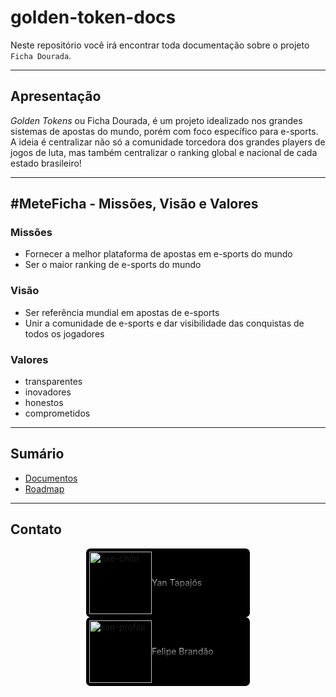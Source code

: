 # golden-token-docs

Neste repositório você irá encontrar toda documentação sobre o projeto `Ficha Dourada`.

---
## Apresentação

*Golden Tokens* ou Ficha Dourada, é um projeto idealizado nos grandes sistemas de apostas do mundo, porém com foco específico para e-sports. A ideia é centralizar não só a comunidade torcedora dos grandes players de jogos de luta, mas também centralizar o ranking global e nacional de cada estado brasileiro!

---
## \#MeteFicha - Missões, Visão e Valores

### Missões

 - Fornecer a melhor plataforma de apostas em e-sports do mundo
 - Ser o maior ranking de e-sports do mundo


### Visão

 - Ser referência mundial em apostas de e-sports
 - Unir a comunidade de e-sports e dar visibilidade das conquistas de todos os jogadores

### Valores

 - transparentes
 - inovadores
 - honestos
 - comprometidos

---
## Sumário
 - [Documentos](./docs/)
 - [Roadmap](./roadmap)
---
 ## Contato

<div style="display: flex; background: black;
   align-items:center; margin: auto; width: 50%; border: 5px solid black; border-radius: 7px; padding: 10px vertical-align:middle;">
 <img src="https://images-wixmp-ed30a86b8c4ca887773594c2.wixmp.com/f/b196fc2b-a300-4657-8874-405412e7d147/dcrdkh4-1a3c1fbd-7516-47db-98fc-e98d0307483d.png?token=eyJ0eXAiOiJKV1QiLCJhbGciOiJIUzI1NiJ9.eyJzdWIiOiJ1cm46YXBwOiIsImlzcyI6InVybjphcHA6Iiwib2JqIjpbW3sicGF0aCI6IlwvZlwvYjE5NmZjMmItYTMwMC00NjU3LTg4NzQtNDA1NDEyZTdkMTQ3XC9kY3Jka2g0LTFhM2MxZmJkLTc1MTYtNDdkYi05OGZjLWU5OGQwMzA3NDgzZC5wbmcifV1dLCJhdWQiOlsidXJuOnNlcnZpY2U6ZmlsZS5kb3dubG9hZCJdfQ.7QI15CB_pAzzP_hDuhWyk5Mb2-SEX1ZfgiOZQECp1qY" alt="axe-chibi" width="100" />
 <a href="https://www.linkedin.com/in/yanbrandao/" style="background: -webkit-linear-gradient(#eee, #333); -webkit-background-clip: text; -webkit-text-fill-color: transparent;">Yan Tapajós</a>
 </div>

<div style="display: flex; background: black;
   align-items:center; margin: auto; width: 50%; border: 5px solid black; border-radius: 7px; padding: 10px vertical-align:middle;">
 <img src="https://static.wikia.nocookie.net/snk/images/9/9d/KOF_All_Star_Kim.png/revision/latest?cb=20180813143254" alt="kim-profile" width="100" />
 <a href="https://www.youtube.com/channel/UC7Y0o1se6firSbXTaKGreQw" style="background: -webkit-linear-gradient(#eee, #333); -webkit-background-clip: text; -webkit-text-fill-color: transparent;">Felipe Brandão</a>
 </div> 
 
